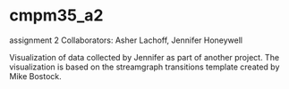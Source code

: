 # cmpm35_a2
assignment 2 
Collaborators: Asher Lachoff, Jennifer Honeywell

Visualization of data collected by Jennifer as part of another project. The visualization is based on the streamgraph transitions template created by Mike Bostock. 
